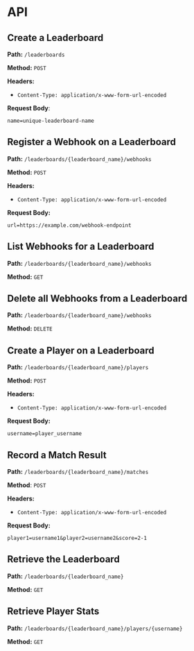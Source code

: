 # API

## Create a Leaderboard

**Path:** `/leaderboards`

**Method:** `POST`

**Headers:**

- `Content-Type: application/x-www-form-url-encoded`

**Request Body**:

```x-www-form-urlencoded
name=unique-leaderboard-name
```

## Register a Webhook on a Leaderboard

**Path:** `/leaderboards/{leaderboard_name}/webhooks`

**Method:** `POST`

**Headers:**

- `Content-Type: application/x-www-form-url-encoded`

**Request Body:**

```x-www-form-urlencoded
url=https://example.com/webhook-endpoint
```

## List Webhooks for a Leaderboard

**Path:** `/leaderboards/{leaderboard_name}/webhooks`

**Method:** `GET`

## Delete all Webhooks from a Leaderboard

**Path:** `/leaderboards/{leaderboard_name}/webhooks`

**Method:** `DELETE`

## Create a Player on a Leaderboard

**Path:** `/leaderboards/{leaderboard_name}/players`

**Method:** `POST`

**Headers:**

- `Content-Type: application/x-www-form-url-encoded`

**Request Body:**

```x-www-form-urlencoded
username=player_username
```
## Record a Match Result

**Path:** `/leaderboards/{leaderboard_name}/matches`

**Method**: `POST`

**Headers:**

- `Content-Type: application/x-www-form-url-encoded`

**Request Body:**

```x-www-form-urlencoded
player1=username1&player2=username2&score=2-1
```

## Retrieve the Leaderboard

**Path:** `/leaderboards/{leaderboard_name}`

**Method:** `GET`

## Retrieve Player Stats

**Path:** `/leaderboards/{leaderboard_name}/players/{username}`

**Method:** `GET`


